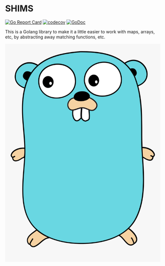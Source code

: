 # SHIMS

[![Go Report Card](https://goreportcard.com/badge/github.com/jbuchbinder/shims)](https://goreportcard.com/report/github.com/jbuchbinder/shims)
[![codecov](https://codecov.io/gh/jbuchbinder/shims/branch/master/graph/badge.svg)](https://codecov.io/gh/jbuchbinder/shims)
[![GoDoc](https://godoc.org/github.com/jbuchbinder/shims?status.png)](https://godoc.org/github.com/jbuchbinder/shims)

This is a Golang library to make it a little easier to work with maps, arrays, etc, by abstracting away matching functions, etc.

![gopher](gopher.png)


